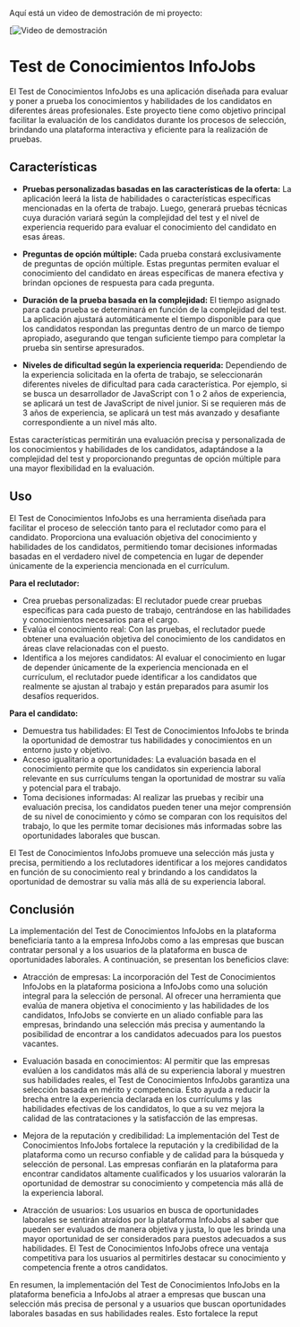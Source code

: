 Aquí está un video de demostración de mi proyecto:

[![Video de demostración]([https://www.youtube.com/watch?v=TU_ID_DE_YOUTUBE](https://www.youtube.com/watch?v=yaL68HlTlao&t=289s))

# Test de Conocimientos InfoJobs

El Test de Conocimientos InfoJobs es una aplicación diseñada para evaluar y poner a prueba los conocimientos y habilidades de los candidatos en diferentes áreas profesionales. Este proyecto tiene como objetivo principal facilitar la evaluación de los candidatos durante los procesos de selección, brindando una plataforma interactiva y eficiente para la realización de pruebas.

## Características

- **Pruebas personalizadas basadas en las características de la oferta:** La aplicación leerá la lista de habilidades o características específicas mencionadas en la oferta de trabajo. Luego, generará pruebas técnicas cuya duración variará según la complejidad del test y el nivel de experiencia requerido para evaluar el conocimiento del candidato en esas áreas.

- **Preguntas de opción múltiple:** Cada prueba constará exclusivamente de preguntas de opción múltiple. Estas preguntas permiten evaluar el conocimiento del candidato en áreas específicas de manera efectiva y brindan opciones de respuesta para cada pregunta.

- **Duración de la prueba basada en la complejidad:** El tiempo asignado para cada prueba se determinará en función de la complejidad del test. La aplicación ajustará automáticamente el tiempo disponible para que los candidatos respondan las preguntas dentro de un marco de tiempo apropiado, asegurando que tengan suficiente tiempo para completar la prueba sin sentirse apresurados.

- **Niveles de dificultad según la experiencia requerida:** Dependiendo de la experiencia solicitada en la oferta de trabajo, se seleccionarán diferentes niveles de dificultad para cada característica. Por ejemplo, si se busca un desarrollador de JavaScript con 1 o 2 años de experiencia, se aplicará un test de JavaScript de nivel junior. Si se requieren más de 3 años de experiencia, se aplicará un test más avanzado y desafiante correspondiente a un nivel más alto.

Estas características permitirán una evaluación precisa y personalizada de los conocimientos y habilidades de los candidatos, adaptándose a la complejidad del test y proporcionando preguntas de opción múltiple para una mayor flexibilidad en la evaluación.

## Uso

El Test de Conocimientos InfoJobs es una herramienta diseñada para facilitar el proceso de selección tanto para el reclutador como para el candidato. Proporciona una evaluación objetiva del conocimiento y habilidades de los candidatos, permitiendo tomar decisiones informadas basadas en el verdadero nivel de competencia en lugar de depender únicamente de la experiencia mencionada en el currículum.

**Para el reclutador:**

- Crea pruebas personalizadas: El reclutador puede crear pruebas específicas para cada puesto de trabajo, centrándose en las habilidades y conocimientos necesarios para el cargo.
- Evalúa el conocimiento real: Con las pruebas, el reclutador puede obtener una evaluación objetiva del conocimiento de los candidatos en áreas clave relacionadas con el puesto.
- Identifica a los mejores candidatos: Al evaluar el conocimiento en lugar de depender únicamente de la experiencia mencionada en el currículum, el reclutador puede identificar a los candidatos que realmente se ajustan al trabajo y están preparados para asumir los desafíos requeridos.

**Para el candidato:**

- Demuestra tus habilidades: El Test de Conocimientos InfoJobs te brinda la oportunidad de demostrar tus habilidades y conocimientos en un entorno justo y objetivo.
- Acceso igualitario a oportunidades: La evaluación basada en el conocimiento permite que los candidatos sin experiencia laboral relevante en sus currículums tengan la oportunidad de mostrar su valía y potencial para el trabajo.
- Toma decisiones informadas: Al realizar las pruebas y recibir una evaluación precisa, los candidatos pueden tener una mejor comprensión de su nivel de conocimiento y cómo se comparan con los requisitos del trabajo, lo que les permite tomar decisiones más informadas sobre las oportunidades laborales que buscan.

El Test de Conocimientos InfoJobs promueve una selección más justa y precisa, permitiendo a los reclutadores identificar a los mejores candidatos en función de su conocimiento real y brindando a los candidatos la oportunidad de demostrar su valía más allá de su experiencia laboral.

## Conclusión

La implementación del Test de Conocimientos InfoJobs en la plataforma beneficiaría tanto a la empresa InfoJobs como a las empresas que buscan contratar personal y a los usuarios de la plataforma en busca de oportunidades laborales. A continuación, se presentan los beneficios clave:

- Atracción de empresas: La incorporación del Test de Conocimientos InfoJobs en la plataforma posiciona a InfoJobs como una solución integral para la selección de personal. Al ofrecer una herramienta que evalúa de manera objetiva el conocimiento y las habilidades de los candidatos, InfoJobs se convierte en un aliado confiable para las empresas, brindando una selección más precisa y aumentando la posibilidad de encontrar a los candidatos adecuados para los puestos vacantes.

- Evaluación basada en conocimientos: Al permitir que las empresas evalúen a los candidatos más allá de su experiencia laboral y muestren sus habilidades reales, el Test de Conocimientos InfoJobs garantiza una selección basada en mérito y competencia. Esto ayuda a reducir la brecha entre la experiencia declarada en los currículums y las habilidades efectivas de los candidatos, lo que a su vez mejora la calidad de las contrataciones y la satisfacción de las empresas.

- Mejora de la reputación y credibilidad: La implementación del Test de Conocimientos InfoJobs fortalece la reputación y la credibilidad de la plataforma como un recurso confiable y de calidad para la búsqueda y selección de personal. Las empresas confiarán en la plataforma para encontrar candidatos altamente cualificados y los usuarios valorarán la oportunidad de demostrar su conocimiento y competencia más allá de la experiencia laboral.

- Atracción de usuarios: Los usuarios en busca de oportunidades laborales se sentirán atraídos por la plataforma InfoJobs al saber que pueden ser evaluados de manera objetiva y justa, lo que les brinda una mayor oportunidad de ser considerados para puestos adecuados a sus habilidades. El Test de Conocimientos InfoJobs ofrece una ventaja competitiva para los usuarios al permitirles destacar su conocimiento y competencia frente a otros candidatos.

En resumen, la implementación del Test de Conocimientos InfoJobs en la plataforma beneficia a InfoJobs al atraer a empresas que buscan una selección más precisa de personal y a usuarios que buscan oportunidades laborales basadas en sus habilidades reales. Esto fortalece la reput
